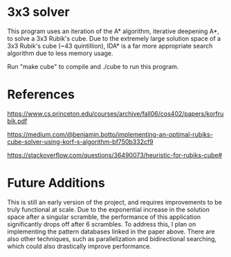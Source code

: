 # 3x3 solver
 
This program uses an iteration of the A* algorithm, iterative deepening A*, to solve a 3x3 Rubik's cube. Due to the extremely large solution space of a 3x3 Rubik's cube (~43 quintillion), IDA* is a far more appropriate search algorithm due to less memory usage.

Run "make cube" to compile and ./cube to run this program. 

# References 
https://www.cs.princeton.edu/courses/archive/fall06/cos402/papers/korfrubik.pdf 

https://medium.com/@benjamin.botto/implementing-an-optimal-rubiks-cube-solver-using-korf-s-algorithm-bf750b332cf9

https://stackoverflow.com/questions/36490073/heuristic-for-rubiks-cube#



# Future Additions
This is still an early version of the project, and requires improvements to be truly functional at scale. Due to the exponential increase in the solution space after a singular scramble, the performance of this application significantly drops off after 6 scrambles. To address this, I plan on implementing the pattern databases linked in the paper above. There are also other techniques, such as parallelization and bidirectional searching, which could also drastically improve performance. 
